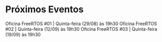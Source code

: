 # Próximos Eventos
Oficina FreeRTOS #01 | Quinta-feira (29/08) às 19h30
Oficina FreeRTOS #02 | Quinta-feira (12/09) às 19h30
Oficina FreeRTOS #03 | Quinta-feira (19/09) às 19h30
